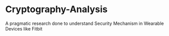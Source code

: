 # Cryptography-Analysis
A pragmatic research done to understand Security Mechanism in Wearable Devices like Fitbit

